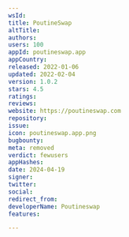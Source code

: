 ```yaml
---
wsId: 
title: PoutineSwap
altTitle: 
authors: 
users: 100
appId: poutineswap.app
appCountry: 
released: 2022-01-06
updated: 2022-02-04
version: 1.0.2
stars: 4.5
ratings: 
reviews: 
website: https://poutineswap.com
repository: 
issue: 
icon: poutineswap.app.png
bugbounty: 
meta: removed
verdict: fewusers
appHashes: 
date: 2024-04-19
signer: 
twitter: 
social: 
redirect_from: 
developerName: Poutineswap
features: 

---
```


